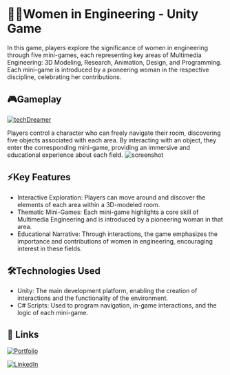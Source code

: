 
# 👩‍💻Women in Engineering - Unity Game

In this game, players explore the significance of women in engineering through five mini-games, each representing key areas of Multimedia Engineering: 3D Modeling, Research, Animation, Design, and Programming. Each mini-game is introduced by a pioneering woman in the respective discipline, celebrating her contributions.



## 🎮Gameplay
[![techDreamer](https://img.shields.io/badge/TechDreamer%20-%20purple?style=for-the-badge&logo=unity&logoColor=purple&label=Play&labelColor=pink)](https://tranquil-liger-5426be.netlify.app/)

Players control a character who can freely navigate their room, discovering five objects associated with each area. By interacting with an object, they enter the corresponding mini-game, providing an immersive and educational experience about each field.
![screenshot](https://i.imgur.com/vD4rxAa.png)


## ⚡Key Features
- Interactive Exploration: Players can move around and discover the elements of each area within a 3D-modeled room.
- Thematic Mini-Games: Each mini-game highlights a core skill of Multimedia Engineering and is introduced by a pioneering woman in that area.
- Educational Narrative: Through interactions, the game emphasizes the importance and contributions of women in engineering, encouraging interest in these fields.
## 🛠️Technologies Used
- Unity: The main development platform, enabling the creation of interactions and the functionality of the environment.
- C# Scripts: Used to program navigation, in-game interactions, and the logic of each mini-game.


## 🔗 Links
[![Portfolio](https://img.shields.io/badge/My%20Portfolio%20-%20pink?style=for-the-badge&logo=kofi&logoColor=black)](https://portfolio-86-seven.vercel.app/)

[![LinkedIn](https://img.shields.io/badge/LinkedIn%20-%20blue?style=for-the-badge&logo=linkedin&logoColor=snow)](https://www.linkedin.com/in/valentina-restrepo-0389812a2/)
